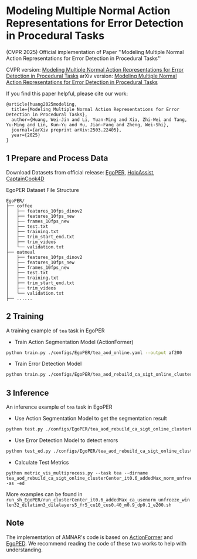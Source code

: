 # Modeling Multiple Normal Action Representations for Error Detection in Procedural Tasks

(CVPR 2025) Official implementation of Paper ''Modeling Multiple Normal Action Representations for Error Detection in Procedural Tasks''

CVPR version: [Modeling Multiple Normal Action Representations for Error Detection in Procedural Tasks](https://openaccess.thecvf.com/content/CVPR2025/html/Huang_Modeling_Multiple_Normal_Action_Representations_for_Error_Detection_in_Procedural_CVPR_2025_paper.html)
arXiv version: [Modeling Multiple Normal Action Representations for Error Detection in Procedural Tasks](https://arxiv.org/abs/2503.22405)

If you find this paper helpful, please cite our work:

```plaintext
@article{huang2025modeling,
  title={Modeling Multiple Normal Action Representations for Error Detection in Procedural Tasks},
  author={Huang, Wei-Jin and Li, Yuan-Ming and Xia, Zhi-Wei and Tang, Yu-Ming and Lin, Kun-Yu and Hu, Jian-Fang and Zheng, Wei-Shi},
  journal={arXiv preprint arXiv:2503.22405},
  year={2025}
}
```

## 1 Prepare and Process Data

Download Datasets from official release: [EgoPER](https://github.com/robert80203/EgoPER_official), [HoloAssist](https://holoassist.github.io/), [CaptainCook4D](https://github.com/CaptainCook4D/downloader)


EgoPER Dataset File Structure

```plaintext
EgoPER/
├── coffee
│   ├── features_10fps_dinov2
│   ├── features_10fps_new
│   ├── frames_10fps_new
│   ├── test.txt
│   ├── training.txt
│   ├── trim_start_end.txt
│   ├── trim_videos
│   └── validation.txt
├── oatmeal
│   ├── features_10fps_dinov2
│   ├── features_10fps_new
│   ├── frames_10fps_new
│   ├── test.txt
│   ├── training.txt
│   ├── trim_start_end.txt
│   ├── trim_videos
│   └── validation.txt
├── ......
```


## 2 Training

A training example of `tea` task in EgoPER

- Train Action Segmentation Model (ActionFormer)

```bash
python train.py ./configs/EgoPER/tea_aod_online.yaml --output af200
```

- Train Error Detection Model

```bash
python train.py ./configs/EgoPER/tea_aod_rebuild_ca_sigt_online_clusterCenter_it0.6_addedMax_norm_unfreeze_winlen32_dila3_dilaLayer5_fr5_cu10_cus0.40_m0.9_dp0.1_e200.yaml --resume ./ckpt/EgoPER/tea_aod_online_af200/epoch_205.pth.tar --output 1st 
```

## 3 Inference

An inference example of `tea` task in EgoPER

- Use Action Segmentation Model to get the segmentation result

```bash
python test.py ./configs/EgoPER/tea_aod_rebuild_ca_sigt_online_clusterCenter_it0.6_addedMax_norm_unfreeze_winlen32_dila3_dilaLayer5_fr5_cu10_cus0.40_m0.9_dp0.1_e200.yaml ./ckpt/EgoPER/tea_aod_rebuild_ca_sigt_online_clusterCenter_it0.6_addedMax_norm_unfreeze_winlen32_dila3_dilaLayer5_fr5_cu10_cus0.40_m0.9_dp0.1_e200_1st
```

- Use Error Detection Model to detect errors

```bash
python test_ed.py ./configs/EgoPER/tea_aod_rebuild_ca_sigt_online_clusterCenter_it0.6_addedMax_norm_unfreeze_winlen32_dila3_dilaLayer5_fr5_cu10_cus0.40_m0.9_dp0.1_e200.yaml ./ckpt/EgoPER/tea_aod_rebuild_ca_sigt_online_clusterCenter_it0.6_addedMax_norm_unfreeze_winlen32_dila3_dilaLayer5_fr5_cu10_cus0.40_m0.9_dp0.1_e200_1st
```

- Calculate Test Metrics

```
python metric_vis_multiprocess.py --task tea --dirname tea_aod_rebuild_ca_sigt_online_clusterCenter_it0.6_addedMax_norm_unfreeze_winlen32_dila3_dilaLayer5_fr5_cu10_cus0.40_m0.9_dp0.1_e200_1st/ -as -ed 
```

More examples can be found in `run_sh_EgoPER/run_clusterCenter_it0.6_addedMax_ca_usenorm_unfreeze_winlen32_dilation3_dilalayers5_fr5_cu10_cus0.40_m0.9_dp0.1_e200.sh`

## Note

The implementation of AMNAR's code is based on [ActionFormer](https://github.com/happyharrycn/actionformer_release) and [EgoPED](https://github.com/robert80203/EgoPER_official). We recommend reading the code of these two works to help with understanding.
